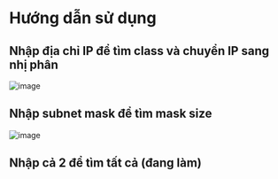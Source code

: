 # Hướng dẫn sử dụng

## Nhập địa chỉ IP để tìm class và chuyển IP sang nhị phân

![image](https://user-images.githubusercontent.com/75836068/160245658-5240b496-389b-41d7-b45d-bd7565611cfd.png)

## Nhập subnet mask để tìm mask size

![image](https://user-images.githubusercontent.com/75836068/160245690-81c34177-691b-46d0-b655-ed9b19201600.png)

## Nhập cả 2 để tìm tất cả (đang làm)
